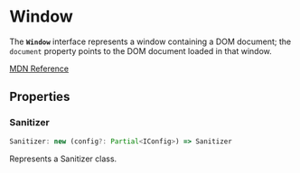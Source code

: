 # Window

The **`Window`** interface represents a window containing a DOM document; the `document` property points to the DOM document loaded in that window.

[MDN Reference](https://developer.mozilla.org/docs/Web/API/Window)

## Properties

### Sanitizer

```ts
Sanitizer: new (config?: Partial<IConfig>) => Sanitizer
```

Represents a Sanitizer class.
